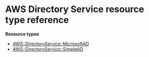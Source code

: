 # AWS Directory Service resource type reference<a name="AWS_DirectoryService"></a>

**Resource types**

- [AWS::DirectoryService::MicrosoftAD](aws-resource-directoryservice-microsoftad.md)
- [AWS::DirectoryService::SimpleAD](aws-resource-directoryservice-simplead.md)
